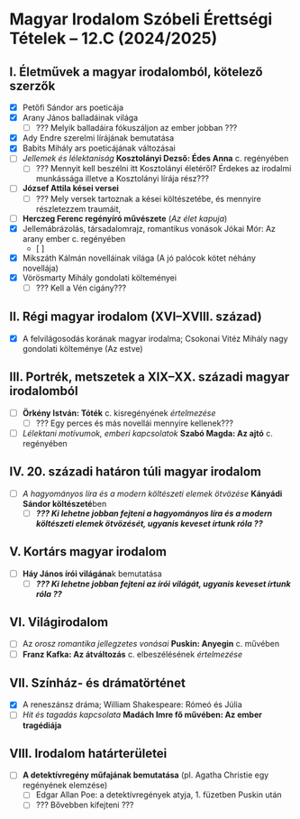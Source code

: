 # Magyar Irodalom Szóbeli Érettségi Tételek – 12.C (2024/2025)

## I. Életművek a magyar irodalomból, kötelező szerzők
- [x] Petőfi Sándor ars poeticája  
- [x] Arany János balladáinak világa  
  - [ ] ??? Melyik balladáira fókuszáljon az ember jobban ???
- [x] Ady Endre szerelmi lírájának bemutatása  
- [x] Babits Mihály ars poeticájának változásai  
- [ ] *Jellemek és lélektaniság* **Kosztolányi Dezső: Édes Anna** c. regényében
  - [ ] ??? Mennyit kell beszélni itt Kosztolányi életéről? Érdekes az irodalmi munkássága illetve a Kosztolányi lírája rész???
- [ ] **József Attila kései versei**  
  - [ ] ??? Mely versek tartoznak a kései költészetébe, és mennyire részletezzem traumáit,
- [ ] **Herczeg Ferenc regényíró művészete** (*Az élet kapuja*)  
- [x] Jellemábrázolás, társadalomrajz, romantikus vonások Jókai Mór: Az arany ember c. regényében  
  - [ ] 
- [x] Mikszáth Kálmán novelláinak világa (A jó palócok kötet néhány novellája)  
- [x] Vörösmarty Mihály gondolati költeményei 
  - [ ]  ??? Kell a Vén cigány???

## II. Régi magyar irodalom (XVI–XVIII. század)
- [x] A felvilágosodás korának magyar irodalma; Csokonai Vitéz Mihály nagy gondolati költeménye (Az estve)

## III. Portrék, metszetek a XIX–XX. századi magyar irodalomból
- [ ] **Örkény István: Tóték** c. kisregényének *értelmezése*
  - [ ] ??? Egy perces és más novellái mennyire kellenek???
- [ ] *Lélektani motívumok, emberi kapcsolatok* **Szabó Magda: Az ajtó** c. regényében  

## IV. 20. századi határon túli magyar irodalom
- [ ] *A hagyományos líra és a modern költészeti elemek ötvözése* **Kányádi Sándor költészeté**ben 
  - [ ] ***??? Ki lehetne jobban fejteni a hagyományos líra és a modern költészeti elemek ötvözését, ugyanis keveset írtunk róla ??*** 

## V. Kortárs magyar irodalom
- [ ] **Háy János írói világána**k bemutatása  
  - [ ] ***??? Ki lehetne jobban fejteni az írói világát, ugyanis keveset írtunk róla ??*** 

## VI. Világirodalom
- [ ] Az *orosz romantika jellegzetes vonásai* **Puskin: Anyegin** c. művében  
- [ ] **Franz Kafka: Az átváltozás** c. elbeszélésének *értelmezése*

## VII. Színház- és drámatörténet
- [x] A reneszánsz dráma; William Shakespeare: Rómeó és Júlia  
- [ ] *Hit és tagadás kapcsolata* **Madách Imre fő művében: Az ember tragédiája**  

## VIII. Irodalom határterületei
- [ ] **A detektívregény műfajának bemutatása** (pl. Agatha Christie egy regényének elemzése)  
  - [ ] Edgar Allan Poe: a detektívregények atyja, 1. füzetben Puskin után
  - [ ] ??? Bővebben kifejteni ???
